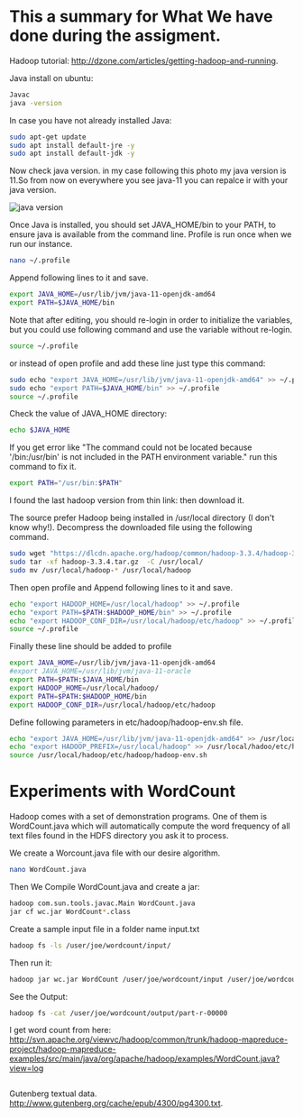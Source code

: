 # This a summary for What We have done during the assigment.

Hadoop tutorial: http://dzone.com/articles/getting-hadoop-and-running.

Java install on ubuntu:


```bash
Javac
java -version
```
In case you have not already installed Java:

```bash
sudo apt-get update
sudo apt install default-jre -y
sudo apt install default-jdk -y
```
Now check java version. in my case following this photo my java version is 11.So from now on everywhere you see java-11 you can repalce ir with your java version.

![java version](https://user-images.githubusercontent.com/80580733/197911176-e3d57be0-6cc8-4878-a1f5-cffe99f8d5e5.png)


Once Java is installed, you should set JAVA_HOME/bin to your PATH, to ensure java is available from the command line. Profile is run once when we run our instance.
```bash
nano ~/.profile  
```
Append following lines to it and save.

```bash
export JAVA_HOME=/usr/lib/jvm/java-11-openjdk-amd64
export PATH=$JAVA_HOME/bin 
```


Note that after editing, you should re-login in order to initialize the variables, but you could use following command and use the variable without re-login.

```bash
source ~/.profile 
```

or instead of open profile and add these line just type this command: 

```bash
sudo echo "export JAVA_HOME=/usr/lib/jvm/java-11-openjdk-amd64" >> ~/.profile
sudo echo "export PATH=$JAVA_HOME/bin" >> ~/.profile
source ~/.profile
```

Check the value of JAVA_HOME directory:

```bash
echo $JAVA_HOME
```

If you get error like "The command could not be located because '/bin:/usr/bin' is not included in the PATH environment variable." run this command to fix it.

```bash
export PATH="/usr/bin:$PATH"
```


I found the last hadoop version from thin link:  then download it.

The source prefer Hadoop being installed in /usr/local directory (I don't know why!). Decompress the downloaded file using the following command.

```bash
sudo wget "https://dlcdn.apache.org/hadoop/common/hadoop-3.3.4/hadoop-3.3.4.tar.gz"
sudo tar -xf hadoop-3.3.4.tar.gz  -C /usr/local/
sudo mv /usr/local/hadoop-* /usr/local/hadoop
```
Then open profile and Append following lines to it and save.

```bash
echo "export HADOOP_HOME=/usr/local/hadoop" >> ~/.profile
echo "export PATH=$PATH:$HADOOP_HOME/bin" >> ~/.profile
echo "export HADOOP_CONF_DIR=/usr/local/hadoop/etc/hadoop" >> ~/.profile
source ~/.profile
```

Finally these line should be added to profile
```bash
export JAVA_HOME=/usr/lib/jvm/java-11-openjdk-amd64
#export JAVA_HOME=/usr/lib/jvm/java-11-oracle
export PATH=$PATH:$JAVA_HOME/bin 
export HADOOP_HOME=/usr/local/hadoop/
export PATH=$PATH:$HADOOP_HOME/bin
export HADOOP_CONF_DIR=/usr/local/hadoop/etc/hadoop
```

Define following parameters in etc/hadoop/hadoop-env.sh file.

```bash
echo "export JAVA_HOME=/usr/lib/jvm/java-11-openjdk-amd64" >> /usr/local/hadoop/etc/hadoop/hadoop-env.sh
echo "export HADOOP_PREFIX=/usr/local/hadoop" >> /usr/local/hadoo/etc/hadoop/hadoop-env.sh
source /usr/local/hadoop/etc/hadoop/hadoop-env.sh
```

 <!--- 
I get the word count from here: https://www.dropbox.com/s/yp9i7nwmgzr3nkx/WordCount.java?dl=0

```bash
mkdir example && cd example
touch WordCount.java
mkdir input_data && cd input_data
touch input.txt
```

# Install SSH

```bash
apt-get install ssh -y

```

```bash
cd /usr/local/hadoop/etc/hadoop
sudo nano nano core-site.xml

<configuration>
  <property>
      <name>fs.defaultFS</name>
      <value>hdfs://ec2-44-200-190-242.compute-1.amazonaws.com:9000</value>
    </property>
</configuration>

```

```bash
hadoop jar $HADOOP_HOME/share/hadoop/mapreduce/hadoop-mapreduce-examples-3.3.4.jar grep input output 'dfs[a-z.]+'

hadoop jar /home/cloudera/WordCount.jar WordCount /inputnew/inputfile.txt /outputnew

```
# Hadoop HDFS
---> 


# Experiments with WordCount

Hadoop comes with a set of demonstration programs. One of them is WordCount.java which will
automatically compute the word frequency of all text files found in the HDFS directory you ask it to process.

We create a Worcount.java file with our desire algorithm. 

```bash
nano WordCount.java
```
Then We Compile WordCount.java and create a jar:

```bash
hadoop com.sun.tools.javac.Main WordCount.java
jar cf wc.jar WordCount*.class
```
Create a sample input file in a folder name input.txt

```bash
hadoop fs -ls /user/joe/wordcount/input/
```
Then run it: 

```bash
hadoop jar wc.jar WordCount /user/joe/wordcount/input /user/joe/wordcount/output
```
See the Output: 

```bash
hadoop fs -cat /user/joe/wordcount/output/part-r-00000
```

I get word count from here: http://svn.apache.org/viewvc/hadoop/common/trunk/hadoop-mapreduce-project/hadoop-mapreduce-examples/src/main/java/org/apache/hadoop/examples/WordCount.java?view=log



```bash

```

Gutenberg textual data. http://www.gutenberg.org/cache/epub/4300/pg4300.txt.
